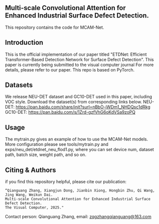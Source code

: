## Multi-scale Convolutional Attention for Enhanced Industrial Surface Defect Detection. 
This repository contains the code for MCAM-Net.

## Introduction
This is the official implementation of our paper titled "ETDNet: Efficient Transformer-Based Detection Network for Surface Defect Detection".
This paper is currently being submitted to the visual computer journal
For more details, please refer to our paper. This repo is based on PyTorch.

## Datasets
We release NEU-DET dataset and GC10-DET used in this paper, including VOC style.
Download the dataset(s) from corresponding links below.
NEU-DET: https://pan.baidu.com/share/init?surl=nBbO-jWDm1_NHDQsc1dRkg
GC10-DET: https://pan.baidu.com/s/1Zrd-gzfVhG6oKdVSa9zoPQ

## Usage
The mytrain.py gives an example of how to use the MCAM-Net models.
More configuration please see tools/mytrain.py and exps/neu_det/etdnet_neu_flod1.py, where you can set device num, dataset path, batch size, weight path, and so on.


## Citing & Authors
if you find this repository helpful, please cite our publication:

```
“Qianguang Zhang, Xiangjun Dong, Jianbin Xiong, Hongbin Zhu, Qi Wang, Jing Wang, Weikun Dai.
Multi-scale Convolutional Attention for Enhanced Industrial Surface Defect Detection.
The Visual Computer, 2025."
```

Contact person: Qianguang Zhang,  email: zqgzhangqianguang@163.com
